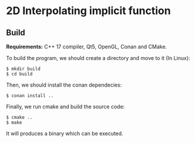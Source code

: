 # 2D Interpolating implicit function

## Build

**Requirements:**  C++ 17 compiler, Qt5, OpenGL, Conan and CMake.   

To build the program, we should create a directory and move to it (In Linux):

```shell
$ mkdir build
$ cd build
```

Then, we should install the conan dependecies:

```shell
$ conan install ..
```

Finally, we run cmake and build the source code:

```shell
$ cmake ..
$ make
```

It will produces a binary which can be executed.


